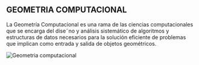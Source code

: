 ## GEOMETRIA COMPUTACIONAL

La Geometría Computacional es una rama de las ciencias computacionales que se encarga del dise˜no y análisis sistemático 
de algoritmos y estructuras de datos necesarios para la solución eficiente de problemas que implican como entrada y 
salida de objetos geométricos.

![Geometria computacional](https://upload.wikimedia.org/wikipedia/commons/thumb/5/56/Delaunay_Voronoi.svg/220px-Delaunay_Voronoi.svg.png)